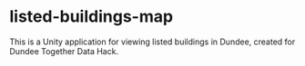 # listed-buildings-map
This is a Unity application for viewing listed buildings in Dundee, created for Dundee Together Data Hack.

